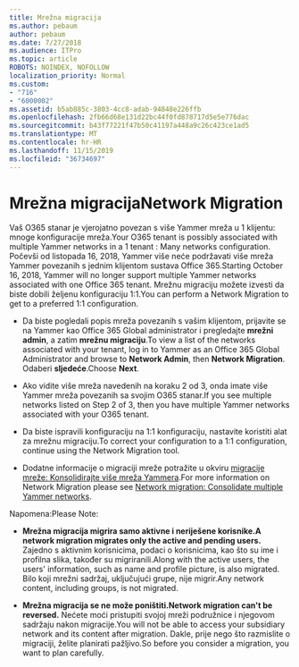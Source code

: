 ```yaml
---
title: Mrežna migracija
ms.author: pebaum
author: pebaum
ms.date: 7/27/2018
ms.audience: ITPro
ms.topic: article
ROBOTS: NOINDEX, NOFOLLOW
localization_priority: Normal
ms.custom:
- "716"
- "6000002"
ms.assetid: b5ab885c-3803-4cc8-adab-94848e226ffb
ms.openlocfilehash: 2fb66d68e131d22bc44f0fd878717d5e5e776dac
ms.sourcegitcommit: b43f77221f47b50c41197a448a9c26c423ce1ad5
ms.translationtype: MT
ms.contentlocale: hr-HR
ms.lasthandoff: 11/15/2019
ms.locfileid: "36734697"
---
```

# <a name="network-migration"></a><span data-ttu-id="e1ae4-102">Mrežna migracija</span><span class="sxs-lookup"><span data-stu-id="e1ae4-102">Network Migration</span></span>

<span data-ttu-id="e1ae4-103">Vaš O365 stanar je vjerojatno povezan s više Yammer mreža u 1 klijentu: mnoge konfiguracije mreža.</span><span class="sxs-lookup"><span data-stu-id="e1ae4-103">Your O365 tenant is possibly associated with multiple Yammer networks in a 1 tenant : Many networks configuration.</span></span> <span data-ttu-id="e1ae4-104">Počevši od listopada 16, 2018, Yammer više neće podržavati više mreža Yammer povezanih s jednim klijentom sustava Office 365.</span><span class="sxs-lookup"><span data-stu-id="e1ae4-104">Starting October 16, 2018, Yammer will no longer support multiple Yammer networks associated with one Office 365 tenant.</span></span> <span data-ttu-id="e1ae4-105">Mrežnu migraciju možete izvesti da biste dobili željenu konfiguraciju 1:1.</span><span class="sxs-lookup"><span data-stu-id="e1ae4-105">You can perform a Network Migration to get to a preferred 1:1 configuration.</span></span>
  
- <span data-ttu-id="e1ae4-106">Da biste pogledali popis mreža povezanih s vašim klijentom, prijavite se na Yammer kao Office 365 Global administrator i pregledajte **mrežni admin**, a zatim **mrežnu migraciju**.</span><span class="sxs-lookup"><span data-stu-id="e1ae4-106">To view a list of the networks associated with your tenant, log in to Yammer as an Office 365 Global Administrator and browse to **Network Admin**, then **Network Migration**.</span></span> <span data-ttu-id="e1ae4-107">Odaberi **sljedeće**.</span><span class="sxs-lookup"><span data-stu-id="e1ae4-107">Choose **Next**.</span></span>

- <span data-ttu-id="e1ae4-108">Ako vidite više mreža navedenih na koraku 2 od 3, onda imate više Yammer mreža povezanih sa svojim O365 stanar.</span><span class="sxs-lookup"><span data-stu-id="e1ae4-108">If you see multiple networks listed on Step 2 of 3, then you have multiple Yammer networks associated with your O365 tenant.</span></span>

- <span data-ttu-id="e1ae4-109">Da biste ispravili konfiguraciju na 1:1 konfiguraciju, nastavite koristiti alat za mrežnu migraciju.</span><span class="sxs-lookup"><span data-stu-id="e1ae4-109">To correct your configuration to a 1:1 configuration, continue using the Network Migration tool.</span></span>

- <span data-ttu-id="e1ae4-110">Dodatne informacije o migraciji mreže potražite u okviru [migracije mreže: Konsolidirajte više mreža Yammera](https://docs.microsoft.com/yammer/configure-your-yammer-network/consolidate-multiple-yammer-networks).</span><span class="sxs-lookup"><span data-stu-id="e1ae4-110">For more information on Network Migration please see [Network migration: Consolidate multiple Yammer networks](https://docs.microsoft.com/yammer/configure-your-yammer-network/consolidate-multiple-yammer-networks).</span></span>

<span data-ttu-id="e1ae4-111">Napomena:</span><span class="sxs-lookup"><span data-stu-id="e1ae4-111">Please Note:</span></span>
  
- <span data-ttu-id="e1ae4-112">**Mrežna migracija migrira samo aktivne i neriješene korisnike.**</span><span class="sxs-lookup"><span data-stu-id="e1ae4-112">**A network migration migrates only the active and pending users.**</span></span> <span data-ttu-id="e1ae4-113">Zajedno s aktivnim korisnicima, podaci o korisnicima, kao što su ime i profilna slika, također su migriranili.</span><span class="sxs-lookup"><span data-stu-id="e1ae4-113">Along with the active users, the users' information, such as name and profile picture, is also migrated.</span></span> <span data-ttu-id="e1ae4-114">Bilo koji mrežni sadržaj, uključujući grupe, nije migrir.</span><span class="sxs-lookup"><span data-stu-id="e1ae4-114">Any network content, including groups, is not migrated.</span></span>

- <span data-ttu-id="e1ae4-115">**Mrežna migracija se ne može poništiti.**</span><span class="sxs-lookup"><span data-stu-id="e1ae4-115">**Network migration can't be reversed.**</span></span> <span data-ttu-id="e1ae4-116">Nećete moći pristupiti svojoj mreži podružnice i njegovom sadržaju nakon migracije.</span><span class="sxs-lookup"><span data-stu-id="e1ae4-116">You will not be able to access your subsidiary network and its content after migration.</span></span> <span data-ttu-id="e1ae4-117">Dakle, prije nego što razmislite o migraciji, želite planirati pažljivo.</span><span class="sxs-lookup"><span data-stu-id="e1ae4-117">So before you consider a migration, you want to plan carefully.</span></span>

